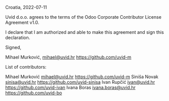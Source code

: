
Croatia, 2022-07-11

Uvid d.o.o. agrees to the terms of the Odoo Corporate Contributor License
Agreement v1.0.


I declare that I am authorized and able to make this agreement and sign this
declaration.

Signed,

Mihael Murković, mihael@uvid.hr https://github.com/uvid-m

List of contributors:

Mihael Murković mihael@uvid.hr https://github.com/uvid-m
Siniša Novak sinisa@uvid.hr https://github.com/uvid-sinisa
Ivan Rupčić ivan@uvid.hr https://github.com/uvid-ivan
Ivana Boras ivana.boras@uvid.hr https://github.com/uvid-bo
